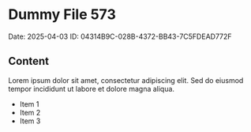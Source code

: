 # Dummy File 573

Date: 2025-04-03
ID: 04314B9C-028B-4372-BB43-7C5FDEAD772F

## Content

Lorem ipsum dolor sit amet, consectetur adipiscing elit.
Sed do eiusmod tempor incididunt ut labore et dolore magna aliqua.

* Item 1
* Item 2
* Item 3
